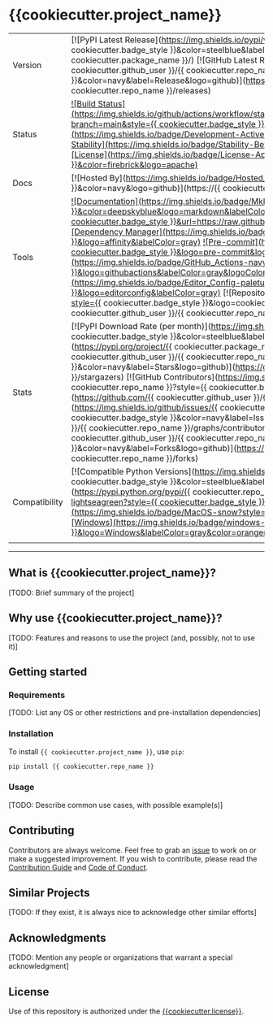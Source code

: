# {{cookiecutter.project_name}}

| | |
| --- | --- |
| Version | [![PyPI Latest Release](https://img.shields.io/pypi/v/{{ cookiecutter.package_name }}.svg?style={{ cookiecutter.badge_style }}&color=steelblue&label=PyPI&logo=PyPI&logoColor=yellow)](https://pypi.org/project/{{ cookiecutter.package_name }}/) [![GitHub Latest Release](https://img.shields.io/github/v/tag/{{ cookiecutter.github_user }}/{{ cookiecutter.repo_name }}?style={{ cookiecutter.badge_style }}&color=navy&label=Release&logo=github)](https://github.com/{{ cookiecutter.github_user }}/{{ cookiecutter.repo_name }}/releases)
| Status | [![Build Status](https://img.shields.io/github/actions/workflow/status/{{cookiecutter.github_user}}/{{cookiecutter.repo_name}}/ci.yml?branch=main&style={{ cookiecutter.badge_style }}&color=cadetblue&label=Tests&logo=pytest)](https://github.com/{{cookiecutter.github_user}}/{{cookiecutter.repo_name}}/actions/workflows/ci.yml?query=branch%3Amain) [![Development Status](https://img.shields.io/badge/Development-Active-seagreen?style={{ cookiecutter.badge_style }}&logo=git)](https://www.repostatus.org/#active) [![Project Stability](https://img.shields.io/badge/Stability-Beta-seagreen?style={{ cookiecutter.badge_style }}&logo=git)](https://www.repostatus.org/#active) [![License](https://img.shields.io/badge/License-Apache_2.0-blue.svg?style={{ cookiecutter.badge_style }}&color=firebrick&logo=apache)](https://opensource.org/licenses/Apache-2.0)
| Docs | [![Hosted By](https://img.shields.io/badge/Hosted_by-Github_Pages-blue?style={{ cookiecutter.badge_style }}&color=navy&logo=github)](https://{{ cookiecutter.github_user }}.github.io/{{ cookiecutter.repo_name }})
| Tools | [![Documentation](https://img.shields.io/badge/MkDocs-magenta?style={{ cookiecutter.badge_style }}&color=deepskyblue&logo=markdown&labelColor=gray)](https://squidfunk.github.io/mkdocs-material/) [![Linter](https://img.shields.io/endpoint?style={{ cookiecutter.badge_style }}&url=https://raw.githubusercontent.com/charliermarsh/Ruff/main/assets/badge/v2.json)](https://github.com/astral-sh/Ruff) [![Dependency Manager](https://img.shields.io/badge/PDM-mediumpurple?style={{ cookiecutter.badge_style }}&logo=affinity&labelColor=gray)](https://PDM.fming.dev) [![Pre-commit](https://img.shields.io/badge/pre--commit-darkolivegreen?style={{ cookiecutter.badge_style }}&logo=pre-commit&logoColor=white&labelColor=gray)](https://github.com/TezRomacH/python-package-template/blob/master/.pre-commit-config.yaml) [![CI](https://img.shields.io/badge/GitHub_Actions-navy?style={{ cookiecutter.badge_style }}&logo=githubactions&labelColor=gray&logoColor=white)](https://github.com/features/actions) [![Editor Settings](https://img.shields.io/badge/Editor_Config-paleturquoise?style={{ cookiecutter.badge_style }}&logo=editorconfig&labelColor=gray)](https://editorconfig.org/) [![Repository Template](https://img.shields.io/badge/snickerdoodle-bisque?style={{ cookiecutter.badge_style }}&logo=cookiecutter&labelColor=gray)](https://www.github.com/{{ cookiecutter.github_user }}/{{ cookiecutter.repo_name }}) [![Dependency Maintainer](https://img.shields.io/badge/dependabot-navy?style=for-the-badge&logo=dependabot&logoColor=white&labelColor=gray)](https://github.com/dependabot)
| Stats | [![PyPI Download Rate (per month)](https://img.shields.io/pypi/dm/{{ cookiecutter.package_name }}?style={{ cookiecutter.badge_style }}&color=steelblue&label=Downloads&logo=pypi&logoColor=yellow)](https://pypi.org/project/{{ cookiecutter.package_name }}) [![GitHub Stars](https://img.shields.io/github/stars/{{ cookiecutter.github_user }}/{{ cookiecutter.repo_name }}?style={{ cookiecutter.badge_style }}&color=navy&label=Stars&logo=github)](https://github.com/{{ cookiecutter.github_user }}/{{ cookiecutter.repo_name }}/stargazers) [![GitHub Contributors](https://img.shields.io/github/contributors/{{ cookiecutter.github_user }}/{{ cookiecutter.repo_name }}?style={{ cookiecutter.badge_style }}&color=navy&label=Contributors&logo=github)](https://github.com/{{ cookiecutter.github_user }}/{{ cookiecutter.repo_name }}/graphs/contributors) [![GitHub Issues](https://img.shields.io/github/issues/{{ cookiecutter.github_user }}/{{ cookiecutter.repo_name }}?style={{ cookiecutter.badge_style }}&color=navy&label=Issues&logo=github)](https://github.com/{{ cookiecutter.github_user }}/{{ cookiecutter.repo_name }}/graphs/contributors) [![GitHub Forks](https://img.shields.io/github/forks/{{ cookiecutter.github_user }}/{{ cookiecutter.repo_name }}?style={{ cookiecutter.badge_style }}&color=navy&label=Forks&logo=github)](https://github.com/{{ cookiecutter.github_user }}/{{ cookiecutter.repo_name }}/forks)
| Compatibility | [![Compatible Python Versions](https://img.shields.io/pypi/pyversions/{{ cookiecutter.package_name }}?style={{ cookiecutter.badge_style }}&color=steelblue&label=Python&logo=python&logoColor=yellow)](https://pypi.python.org/pypi/{{ cookiecutter.repo_name }}/) [![Linux](https://img.shields.io/badge/Linux-lightseagreen?style={{ cookiecutter.badge_style }}&logo=linux&labelColor=gray&logoColor=white)](https://www.linux.org/) [![MacOS](https://img.shields.io/badge/MacOS-snow?style={{ cookiecutter.badge_style }}&logo=apple&labelColor=gray)](https://www.apple.com/macos/) [![Windows](https://img.shields.io/badge/windows-blue?style={{ cookiecutter.badge_style }}&logo=Windows&labelColor=gray&color=orangered)](https://www.microsoft.com/en-us/windows?r=1)
| | |

-----

## What is {{cookiecutter.project_name}}?

[TODO: Brief summary of the project]

## Why use {{cookiecutter.project_name}}?

[TODO: Features and reasons to use the project (and, possibly, not to use it)]

## Getting started

### Requirements

[TODO: List any OS or other restrictions and pre-installation dependencies]

### Installation

To install `{{ cookiecutter.project_name }}`, use `pip`:

```sh
pip install {{ cookiecutter.repo_name }}
```

### Usage

[TODO: Describe common use cases, with possible example(s)]

## Contributing

Contributors are always welcome. Feel free to grab an [issue](https://www.github.com/{{cookiecutter.github_user}}/{{cookiecutter.repo_name}}/issues) to work on or make a suggested improvement. If you wish to contribute, please read the [Contribution Guide](https://www.github.com/{{cookiecutter.github_user}}/{{cookiecutter.repo_name}}/contributing.md) and [Code of Conduct](https://www.github.com/{{cookiecutter.github_user}}/{{cookiecutter.repo_name}}/code_of_conduct.md).

## Similar Projects

[TODO: If they exist, it is always nice to acknowledge other similar efforts]

## Acknowledgments

[TODO: Mention any people or organizations that warrant a special acknowledgment]

## License

Use of this repository is authorized under the [{{cookiecutter.license}}](https://www.github.com/{{cookiecutter.github_user}}/{{cookiecutter.repo_name}}/blog/main/LICENSE).
